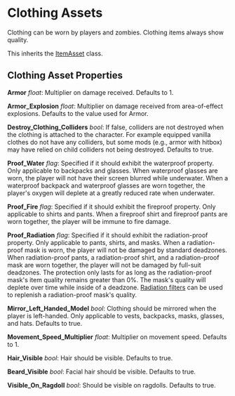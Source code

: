 Clothing Assets
===============

Clothing can be worn by players and zombies. Clothing items always show quality.

This inherits the [ItemAsset](/ItemAsset/README.md) class.

Clothing Asset Properties
-------------------------

**Armor** *float*: Multiplier on damage received. Defaults to 1.

**Armor_Explosion** *float*: Multiplier on damage received from area-of-effect explosions. Defaults to the value used for Armor.

**Destroy_Clothing_Colliders** *bool*: If false, colliders are not destroyed when the clothing is attached to the character. For example equipped vanilla clothes do not have any colliders, but some mods (e.g., armor with hitbox) may have relied on child colliders not being destroyed. Defaults to true.

**Proof_Water** *flag*: Specified if it should exhibit the waterproof property. Only applicable to backpacks and glasses. When waterproof glasses are worn, the player will not have their screen blurred while underwater. When a waterproof backpack and waterproof glasses are worn together, the player's oxygen will deplete at a greatly reduced rate when underwater.

**Proof_Fire** *flag*: Specified if it should exhibit the fireproof property. Only applicable to shirts and pants. When a fireproof shirt and fireproof pants are worn together, the player will be immune to fire damage.

**Proof_Radiation** *flag*: Specified if it should exhibit the radiation-proof property. Only applicable to pants, shirts, and masks. When a radiation-proof mask is worn, the player will not be damaged by standard deadzones. When radiation-proof pants, a radiation-proof shirt, and a radiation-proof mask are worn together, the player will not be damaged by full-suit deadzones. The protection only lasts for as long as the radiation-proof mask's item quality remains greater than 0%. The mask's quality will deplete over time while inside of a deadzone. [Radiation filters](/ItemAsset/FilterAsset.md) can be used to replenish a radiation-proof mask's quality.

**Mirror_Left_Handed_Model** *bool*: Clothing should be mirrored when the player is left-handed. Only applicable to vests, backpacks, masks, glasses, and hats. Defaults to true.

**Movement_Speed_Multiplier** *float*: Multiplier on movement speed. Defaults to 1.

**Hair_Visible** *bool*: Hair should be visible. Defaults to true.

**Beard_Visible** *bool*: Facial hair should be visible. Defaults to true.

**Visible_On_Ragdoll** *bool*: Should be visible on ragdolls. Defaults to true.
